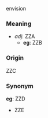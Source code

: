 envision
### Meaning
+ _adj_: ZZA
	+ __eg__: ZZB

### Origin

ZZC

### Synonym

__eg__: ZZD

+ ZZE


